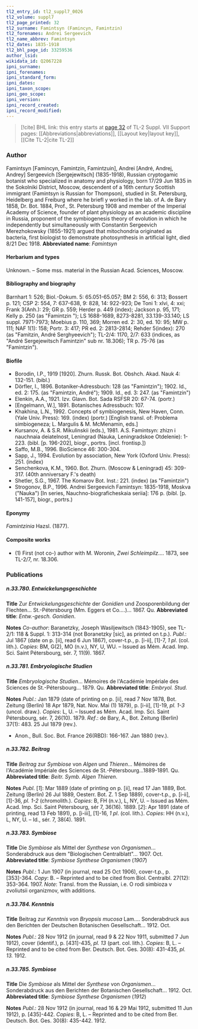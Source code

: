 ```yaml
---
tl2_entry_id: tl2_suppl7_0026
tl2_volume: suppl7
tl2_page_printed: 32
tl2_surname: Famintsyn (Famincyn, Famintzin)
tl2_forenames: Andrei Sergeevich
tl2_name_abbrev: Famintsyn
tl2_dates: 1835-1918
tl2_bhl_page_id: 33259536
author_lsid: 
wikidata_id: Q2067228
ipni_surname: 
ipni_forenames: 
ipni_standard_form: 
ipni_dates: 
ipni_taxon_scope: 
ipni_geo_scope: 
ipni_version: 
ipni_record_created: 
ipni_record_modified:
---
```


> [!cite] BHL link: this entry starts at [page 32](https://www.biodiversitylibrary.org/page/33259536) of TL-2 Suppl. VII
> Support pages: [[Abbreviations|abbreviations]], [[Layout key|layout key]], [[Cite TL-2|cite TL-2]]

### Author

Famintsyn \[Famincyn, Famintzin, Famintzuin\], Andrei \[André, Andrej, Andrey\] Sergeevich \[Sergejewitsch\] (1835-1918), Russian cryptogamic botanist who specialized in anatomy and physiology, born 17/29 Jun 1835 in the Sokolniki District, Moscow, descendent of a 16th century Scottish immigrant (Famintsyn is Russian for Thompson), studied in St. Petersburg, Heidelberg and Freiburg where he briefl y worked in the lab. of A. de Bary 1858, Dr. Bot. 1884, Prof., St. Petersburg 1908 and member of the Imperial Academy of Science, founder of plant physiology as an academic discipline in Russia, proponent of the symbiogenesis theory of evolution in which he independently but simultaneously with Constantin Sergeevich Merezhokowsky (1855-1921) argued that mitochondria originated as bacteria, first biologist to demonstrate photosynthesis in artificial light, died 8/21 Dec 1918. 
**Abbreviated name**: *Famintsyn*

#### Herbarium and types

Unknown. – Some mss. material in the Russian Acad. Sciences, Moscow.

#### Bibliography and biography

Barnhart 1: 526; Biol.-Dokum. 5: 65.051-65.057; BM 2: 556, 6: 313; Bossert p. 121; CSP 2: 554, 7: 637-638, 9: 828, 14: 922-923; De Toni 1: xlvi, 4: xxi; Frank 3(Anh.): 29; GR p. 559; Herder p. 449 (index); Jackson p. 95, 171; Kelly p. 250 (as "Famintzin "); LS 1688-1689, 8273-8281, 33.139-33.140; LS suppl. 7971-7973; Moebius p. 110, 369; Morren ed. 2: 30, ed. 10: 95; MW p. 111; NAF 1(1): 158; Portr. 3: 417; PR ed. 2: 2813-2814; Rehder 5(index): 270 (as "Famitzin, André Serghyeevich"); TL-2/4: 1170, 2/7: 633 (indices, as "André Sergejewitsch Famintzin" sub nr. 18.306); TR p. 75-76 (as "Famintzin").

#### Biofile

- Borodin, I.P., 1919 \[1920\]. Zhurn. Russk. Bot. Obshch. Akad. Nauk 4: 132-151. (bibl.)
- Dörfler, I., 1896. Botaniker-Adressbuch: 128 (as "Famintzin"); 1902. Id., ed. 2: 175. (as "Famintzin, André"); 1909. Id., ed. 3: 247. (as "Famintzin")
- Elenkin, A.A., 1921. Izv. Glavn. Bot. Sada RSFSR 20: 67-74. (portr.)
- \[Engelmann, W.\], 1891. Botanisches Adressbuch: 107.
- Khakhina, L.N., 1992. Concepts of symbiogenesis, New Haven, Conn. (Yale Univ. Press): 169. (index) (portr.) \[English transl. of: Problema simbiogeneza; L. Margulis & M. McMenamin, eds.\]
- Kursanov, A. & S.R. Mikulinskii (eds.), 1981. A.S. Famintsyn: zhizn i nauchnaia deiatelnost, Leningrad (Nauka, Leningradskoe Otdelenie): 1-223. (bibl. \[p. 196-202\], biogr., portrs. \[incl. frontisp.\])
- Saffo, M.B., 1996. BioScience 46: 300-304.
- Sapp, J., 1994. Evolution by association, New York (Oxford Univ. Press): 251. (index)
- Senchenkova, K.M., 1960. Bot. Zhurn. (Moscow & Leningrad) 45: 309-317. (40th anniversary F.'s death)
- Shetler, S.G., 1967. The Komarov Bot. Inst.: 221. (index) (as "Famintzin")
- Strogonov, B.P., 1996. Andrei Sergeevich Famintsyn: 1835-1918, Moskva ("Nauka") \[In series, Nauchno-biograficheskaia seriia\]: 176 p. (bibl. \[p. 141-157\], biogr., portrs.)

#### Eponymy

*Famintzinia* Hazsl. (1877).

#### Composite works

- (1) First (not co-) author with M. Woronin, *Zwei Schleimpilz*.... 1873, see TL-2/7, nr. 18.306.

### Publications

##### n.33.780. Entwickelungsgeschichte

**Title**
Zur *Entwickelungsgeschichte* der *Gonidien* und Zoosporenbildung der Flechten... St.-Pétersbourg (Mm. Eggers et Co....)... 1867. Qu.
**Abbreviated title**: *Entw.-gesch. Gonidien*.

**Notes**
*Co-author*: Baranetzky, Joseph Wasiljewitsch (1843-1905), see TL-2/1: 118 & Suppl. 1: 313-314 (not Boranetzky \[sic\], as printed on t.p.).
*Publ*.: Jul 1867 (date on p. \[ii\], read 6 Jun 1867), cover-t.p., p. \[i-ii\], \[1\]-7, *1 pl*. (col. lith.).
*Copies*: BM, G(2), MO (n.v.), NY, U, WU. – Issued as Mém. Acad. Imp. Sci. Saint Pétersbourg, sér. 7, 11(9). 1867.

##### n.33.781. Embryologische Studien

**Title**
*Embryologische Studien*... Mémoires de l'Académie Impériale des Sciences de St.-Pétersbourg... 1879. Qu.
**Abbreviated title**: *Embryol. Stud.*

**Notes**
*Publ*.: Jan 1879 (date of printing on p. \[ii\], read 7 Nov 1878, Bot. Zeitung (Berlin) 18 Apr 1879, Nat. Nov. Mai (1) 1879), p. \[i-ii\], \[1\]-19, *pl. 1-3* (uncol. draw.). *Copies*: L, U. – Issued as Mém. Acad. Imp. Sci. Saint Pétersbourg, sér. 7, 26(10). 1879.
*Ref*.: de Bary, A., Bot. Zeitung (Berlin) 37(1): 483. 25 Jul 1879 (rev.).
- Anon., Bull. Soc. Bot. France 26(RBD): 166-167. Jan 1880 (rev.).

##### n.33.782. Beitrag

**Title**
*Beitrag* zur *Symbiose* von *Algen* und *Thieren*... Mémoires de l'Académie Impériale des Sciences de St.-Pétersbourg...1889-1891. Qu.
**Abbreviated title**: *Beitr. Symb. Algen Thieren*.

**Notes**
*Publ*. \[*1*\]: Mar 1889 (date of printing on p. \[ii\], read 17 Jan 1889, Bot. Zeitung (Berlin) 26 Jul 1889, Oesterr. Bot. Z. 1 Sep 1889), cover-t.p., p. \[i-ii\], \[1\]-36, *pl. 1-2* (chromolith.).
*Copies*: B, FH (n.v.), L, NY, U. – Issued as Mém. Acad. Imp. Sci. Saint Pétersbourg, sér 7, 36(16). 1889.
\[*2*\]: Apr 1891 (date of printing, read 13 Feb 1891), p. \[i-iii\], \[1\]-16, *1 pl*. (col. lith.). *Copies*: HH (n.v.), L, NY, U. – Id., sér. 7, 38(4). 1891.

##### n.33.783. Symbiose

**Title**
Die *Symbiose* als Mittel der *Synthese* von *Organismen*... Sonderabdruck aus dem "Biologischen Centralblatt"... 1907. Oct.
**Abbreviated title**: *Symbiose Synthese Organismen* (*1907*)

**Notes**
*Publ*.: 1 Jun 1907 (in journal, read 25 Oct 1906), cover-t.p., p. \[353\]-364. *Copy*: B. – Reprinted and to be cited from Biol. Centralbl. 27(12): 353-364. 1907.
*Note*: Transl. from the Russian, i.e. O rodi simbioza v zvoliutsii organizmov, with additions.

##### n.33.784. Kenntnis

**Title**
Beitrag zur *Kenntnis* von *Bryopsis mucosa* Lam.... Sonderabdruck aus den Berichten der Deutschen Botanischen Gesellschaft... 1912. Oct.

**Notes**
*Publ*.: 28 Nov 1912 (in journal, read 9 & 22 Nov 1911, submitted 7 Jun 1912), cover (identif.), p. \[431\]-435, *pl. 13* (part. col. lith.). *Copies*: B, L. – Reprinted and to be cited from Ber. Deutsch. Bot. Ges. 30(8): 431-435, *pl. 13.* 1912.

##### n.33.785. Symbiose

**Title**
Die *Symbiose* als Mittel der *Synthese* von *Organismen*... Sonderabdruck aus den Berichten der Botanischen Gesellschaft... 1912. Oct.
**Abbreviated title**: *Symbiose Synthese Organismen* (*1912*)

**Notes**
*Publ*.: 28 Nov 1912 (in journal, read 16 & 29 Mai 1912, submitted 11 Jun 1912), p. \[435\]-442. *Copies*: B, L. – Reprinted and to be cited from Ber. Deutsch. Bot. Ges. 30(8): 435-442. 1912.

